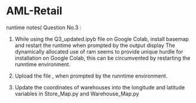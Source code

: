 # AML-Retail

runtime notes( Question No.3 : 

1) While using the Q3_updated.ipyb file on Google Colab, install basemap and restart the runtime when prompted by the output display
The dynamically allocated use of ram seems to provide unique hurdle for installation on Google Colab, this can be circumvented by restarting the runntime environment.

2) Upload the file , when prompted by the runntime environment.

3) Update the coordinates of warehouses into the longitude and latitude variables in Store_Map.py and Warehouse_Map.py

